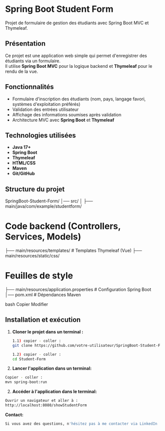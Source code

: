 # Spring Boot Student Form 

Projet de formulaire de gestion des étudiants avec Spring Boot MVC et Thymeleaf.

## Présentation

Ce projet est une application web simple qui permet d'enregistrer des étudiants via un formulaire.  
Il utilise **Spring Boot MVC** pour la logique backend et **Thymeleaf** pour le rendu de la vue.

## Fonctionnalités

- Formulaire d'inscription des étudiants (nom, pays, langage favori, systèmes d'exploitation préférés)
- Validation des entrées utilisateur
- Affichage des informations soumises après validation
- Architecture MVC avec **Spring Boot** et **Thymeleaf**

## Technologies utilisées

- **Java 17+**
- **Spring Boot**
- **Thymeleaf**
- **HTML/CSS**
- **Maven**
- **Git/GitHub**

##  Structure du projet

SpringBoot-Student-Form/ │── src/ │ 
                                  ├── main/java/com/example/studentform/ 
                                  
# Code backend (Controllers, Services, Models) 
├── main/resources/templates/ # Templates Thymeleaf (Vue) 
├── main/resources/static/css/ 

# Feuilles de style 
├── main/resources/application.properties # Configuration Spring Boot 
│── pom.xml # Dépendances Maven

bash
Copier
Modifier

## Installation et exécution

1. **Cloner le projet dans un terminal :**
   ```sh
   1.1) copier - coller :
   git clone https://github.com/votre-utilisateur/SpringBoot-Student-Form.git

   1.2) copier - coller :  
   cd Student-Form
   
2. **Lancer l'application dans un terminal:**
```sh
Copier - coller :
mvn spring-boot:run
```

2. **Accéder à l'application dans le terminal:**
```sh  
Ouvrir un navigateur et aller à :
http://localhost:8080/showStudentForm
```

**Contact:**
```sh
Si vous avez des questions, n'hésitez pas à me contacter via LinkedIn : https://www.linkedin.com/in/antoine-stoykov/
```
